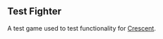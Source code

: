 ## Test Fighter

A test game used to test functionality for [Crescent](https://github.com/Chukobyte/crescent).
